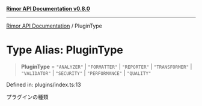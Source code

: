 [**Rimor API Documentation v0.8.0**](../README.md)

***

[Rimor API Documentation](../globals.md) / PluginType

# Type Alias: PluginType

> **PluginType** = `"ANALYZER"` \| `"FORMATTER"` \| `"REPORTER"` \| `"TRANSFORMER"` \| `"VALIDATOR"` \| `"SECURITY"` \| `"PERFORMANCE"` \| `"QUALITY"`

Defined in: plugins/index.ts:13

プラグインの種類
